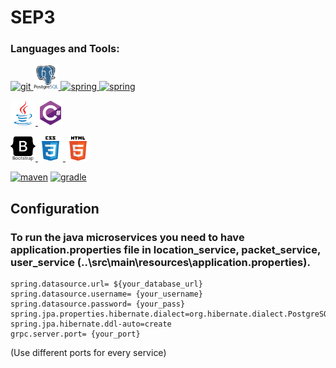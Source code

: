 # SEP3 

<h3 align="left">Languages and Tools:</h3>
<a href="https://git-scm.com/" target="_blank"> <img src="https://www.vectorlogo.zone/logos/git-scm/git-scm-icon.svg" alt="git" width="40" height="40">
<a href="https://www.postgresql.org" target="_blank"> <img src="https://raw.githubusercontent.com/devicons/devicon/master/icons/postgresql/postgresql-original-wordmark.svg" alt="postgresql" width="40" height="40"><a href="https://spring.io/" target="_blank"> <img src="https://www.vectorlogo.zone/logos/springio/springio-icon.svg" alt="spring" width="40" height="40">
<a href="https://www.rabbitmq.com/" target="_blank"> <img src="https://github.com/cosmindemian/SEP3/assets/114725463/5f4b2a0f-94a8-48ae-bae3-4c292521ad4b" alt="spring" width="40" height="40">
  
<a href="https://www.java.com" target="_blank" > <img src="https://raw.githubusercontent.com/devicons/devicon/master/icons/java/java-original.svg" alt="java" width="40" height="40">
<a href="https://www.w3schools.com/cs/" target="_blank"> <img src="https://raw.githubusercontent.com/devicons/devicon/master/icons/csharp/csharp-original.svg" alt="csharp" width="40" height="40">

<a href="https://getbootstrap.com" target="_blank"> <img src="https://raw.githubusercontent.com/devicons/devicon/master/icons/bootstrap/bootstrap-plain-wordmark.svg" alt="bootstrap" width="40" height="40"> 
<a href="https://www.w3schools.com/css/" target="_blank"> <img src="https://raw.githubusercontent.com/devicons/devicon/master/icons/css3/css3-original-wordmark.svg" alt="css3" width="40" height="40">
<a href="https://www.w3.org/html/" target="_blank"> <img src="https://raw.githubusercontent.com/devicons/devicon/master/icons/html5/html5-original-wordmark.svg" alt="html5" width="40" height="40">


<a href="https://maven.apache.org/" target="_blank"> <img src="https://github.com/cosmindemian/SEP3/assets/114725463/fc644644-265d-4893-b215-b960fd049d94" alt="maven" width="60" height="40"></a>
<a href="https://gradle.org/" target="_blank"> <img src="https://www.vectorlogo.zone/logos/gradle/gradle-icon.svg" alt="gradle" width="40" height="40"></a>




## Configuration

### To run the java microservices you need to have application.properties file in location_service, packet_service, user_service (..\src\main\resources\application.properties).

```
spring.datasource.url= ${your_database_url}
spring.datasource.username= {your_username}
spring.datasource.password= {your_pass}
spring.jpa.properties.hibernate.dialect=org.hibernate.dialect.PostgreSQLDialect
spring.jpa.hibernate.ddl-auto=create
grpc.server.port= {your_port}
```
(Use different ports for every service)


  
  
